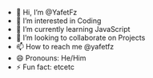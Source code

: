 - 👋 Hi, I’m @YafetFz
- 👀 I’m interested in Coding
- 🌱 I’m currently learning JavaScript
- 💞️ I’m looking to collaborate on Projects
- 📫 How to reach me @yafetfz
- 😄 Pronouns: He/Him
- ⚡ Fun fact: etcetc

<!---
YafetFz/YafetFz is a ✨ special ✨ repository because its `README.md` (this file) appears on your GitHub profile.
You can click the Preview link to take a look at your changes.
--->
